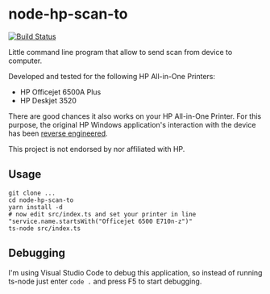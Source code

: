 # node-hp-scan-to

[![Build Status](https://travis-ci.org/manuc66/node-hp-scan-to.svg?branch=master)](https://travis-ci.org/manuc66/node-hp-scan-to)

Little command line program that allow to send scan from device to computer.

Developed and tested for the following HP All-in-One Printers:
- HP Officejet 6500A Plus
- HP Deskjet 3520

There are good chances it also works on your HP All-in-One Printer.
For this purpose, the original HP Windows application's interaction with the device has been [reverse engineered](protocol_doc/index.md).

This project is not endorsed by nor affiliated with HP.

## Usage
```
git clone ...
cd node-hp-scan-to
yarn install -d
# now edit src/index.ts and set your printer in line "service.name.startsWith("Officejet 6500 E710n-z")"
ts-node src/index.ts
```

## Debugging
I'm using Visual Studio Code to debug this application, so instead of running ts-node just enter `code .` and press F5 to start debugging.